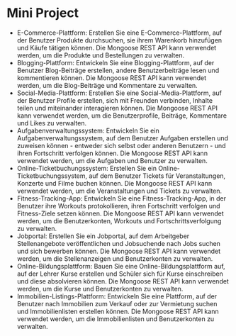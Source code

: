 # Mini Project
- E-Commerce-Plattform: Erstellen Sie eine E-Commerce-Plattform, auf der Benutzer Produkte durchsuchen, sie ihrem Warenkorb hinzufügen und Käufe tätigen können. Die Mongoose REST API kann verwendet werden, um die Produkte und Bestellungen zu verwalten.
- Blogging-Plattform: Entwickeln Sie eine Blogging-Plattform, auf der Benutzer Blog-Beiträge erstellen, andere Benutzerbeiträge lesen und kommentieren können. Die Mongoose REST API kann verwendet werden, um die Blog-Beiträge und Kommentare zu verwalten.
- Social-Media-Plattform: Erstellen Sie eine Social-Media-Plattform, auf der Benutzer Profile erstellen, sich mit Freunden verbinden, Inhalte teilen und miteinander interagieren können. Die Mongoose REST API kann verwendet werden, um die Benutzerprofile, Beiträge, Kommentare und Likes zu verwalten.
- Aufgabenverwaltungssystem: Entwickeln Sie ein Aufgabenverwaltungssystem, auf dem Benutzer Aufgaben erstellen und zuweisen können - entweder sich selbst oder anderen Benutzern - und ihren Fortschritt verfolgen können. Die Mongoose REST API kann verwendet werden, um die Aufgaben und Benutzer zu verwalten.
- Online-Ticketbuchungssystem: Erstellen Sie ein Online-Ticketbuchungssystem, auf dem Benutzer Tickets für Veranstaltungen, Konzerte und Filme buchen können. Die Mongoose REST API kann verwendet werden, um die Veranstaltungen und Tickets zu verwalten.
- Fitness-Tracking-App: Entwickeln Sie eine Fitness-Tracking-App, in der Benutzer ihre Workouts protokollieren, ihren Fortschritt verfolgen und Fitness-Ziele setzen können. Die Mongoose REST API kann verwendet werden, um die Benutzerkonten, Workouts und Fortschrittsverfolgung zu verwalten.
- Jobportal: Erstellen Sie ein Jobportal, auf dem Arbeitgeber Stellenangebote veröffentlichen und Jobsuchende nach Jobs suchen und sich bewerben können. Die Mongoose REST API kann verwendet werden, um die Stellenanzeigen und Benutzerkonten zu verwalten.
- Online-Bildungsplattform: Bauen Sie eine Online-Bildungsplattform auf, auf der Lehrer Kurse erstellen und Schüler sich für Kurse einschreiben und diese absolvieren können. Die Mongoose REST API kann verwendet werden, um die Kurse und Benutzerkonten zu verwalten.
- Immobilien-Listings-Plattform: Entwickeln Sie eine Plattform, auf der Benutzer nach Immobilien zum Verkauf oder zur Vermietung suchen und Immobilienlisten erstellen können. Die Mongoose REST API kann verwendet werden, um die Immobilienlisten und Benutzerkonten zu verwalten.
